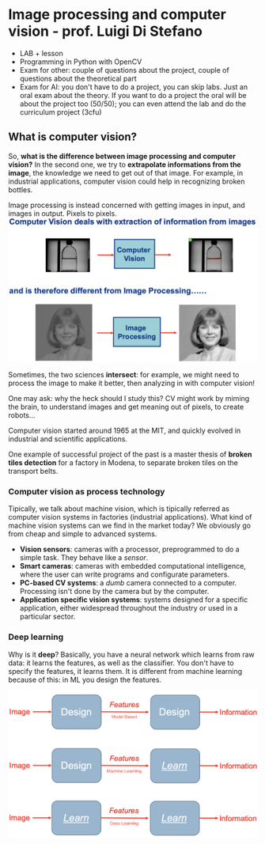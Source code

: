 # Image processing and computer vision - prof. Luigi Di Stefano

* LAB + lesson
* Programming in Python with OpenCV
* Exam for other: couple of questions about the project, couple of questions about the theoretical part
* Exam for AI: you don't have to do a project, you can skip labs. Just an oral exam about the theory. If you want to do a project the oral will be about the project too (50/50); you can even attend the lab and do the curriculum project (3cfu) 

## What is computer vision?

So, **what is the difference between image processing and computer vision?** In the second one, we try to **extrapolate informations from the image**, the knowledge we need to get out of that image. For example, in industrial applications, computer vision could help in recognizing broken bottles.

Image processing is instead concerned with getting images in input, and images in output. Pixels to pixels. ![Computer vision vs Image Processing](./res/imageprocessing-vs-cv.png)

Sometimes, the two sciences **intersect**: for example, we might need to process the image to make it better, then analyzing in with computer vision!

One may ask: why the heck should I study this? CV might work by miming the brain, to understand images and get meaning out of pixels, to create robots...

Computer vision started around 1965 at the MIT, and quickly evolved in industrial and scientific applications. 

One example of successful project of the past is a master thesis of **broken tiles detection** for a factory in Modena, to separate broken tiles on the transport belts.

### Computer vision as process technology

Tipically, we talk about machine vision, which is tipically referred as computer vision systems in factories (industrial applications). What kind of machine vision systems can we find in the market today? We obviously go from cheap and simple to advanced systems.

* **Vision sensors**: cameras with a processor, preprogrammed to do a simple task. They behave like a *sensor*.
* **Smart cameras**: cameras with embedded computational intelligence, where the user can write programs and configurate parameters.
* **PC-based CV systems**: a *dumb* camera connected to a computer. Processing isn't done by the camera but by the computer.
* **Application specific vision systems**: systems designed for a specific application, either widespread throughout the industry or used in a particular sector.

### Deep learning

Why is it **deep**? Basically, you have a neural network which learns from raw data: it learns the features, as well as the classifier. You don't have to specify the features, it learns them. It is different from machine learning because of this: in ML you design the features.

![Machine learning vs. Deep learning](./res/ml-vs-dl.png)